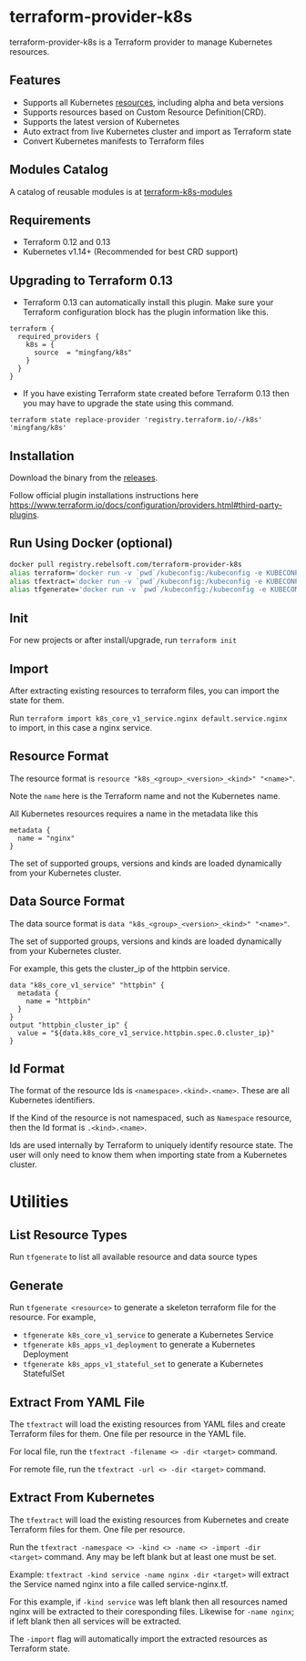 # terraform-provider-k8s
terraform-provider-k8s is a Terraform provider to manage Kubernetes resources.

## Features
- Supports all Kubernetes [resources](./site), including alpha and beta versions
- Supports resources based on Custom Resource Definition(CRD).
- Supports the latest version of Kubernetes
- Auto extract from live Kubernetes cluster and import as Terraform state
- Convert Kubernetes manifests to Terraform files

## Modules Catalog
A catalog of reusable modules is at [terraform-k8s-modules](https://github.com/mingfang/terraform-k8s-modules)

## Requirements
- Terraform 0.12 and 0.13
- Kubernetes v1.14+ (Recommended for best CRD support)

## Upgrading to Terraform 0.13
- Terraform 0.13 can automatically install this plugin.  Make sure your Terraform configuration block has the plugin information like this.
```
terraform {
  required_providers {
    k8s = {
      source  = "mingfang/k8s"
    }
  }
}
``` 

- If you have existing Terraform state created before Terraform 0.13 then you may have to upgrade the state using this command.
```
terraform state replace-provider 'registry.terraform.io/-/k8s' 'mingfang/k8s'
```

## Installation
Download the binary from the [releases](https://github.com/mingfang/terraform-provider-k8s/releases).

Follow official plugin installations instructions here https://www.terraform.io/docs/configuration/providers.html#third-party-plugins.
 
## Run Using Docker (optional)
```sh
docker pull registry.rebelsoft.com/terraform-provider-k8s
alias terraform='docker run -v `pwd`/kubeconfig:/kubeconfig -e KUBECONFIG=/kubeconfig -v `pwd`:/docker -w /docker --rm -it registry.rebelsoft.com/terraform-provider-k8s terraform'
alias tfextract='docker run -v `pwd`/kubeconfig:/kubeconfig -e KUBECONFIG=/kubeconfig -v `pwd`:/docker -w /docker --rm -it registry.rebelsoft.com/terraform-provider-k8s extractor'
alias tfgenerate='docker run -v `pwd`/kubeconfig:/kubeconfig -e KUBECONFIG=/kubeconfig -v `pwd`:/docker -w /docker --rm -it registry.rebelsoft.com/terraform-provider-k8s generator'
```

## Init
For new projects or after install/upgrade, run ```terraform init```

## Import
After extracting existing resources to terraform files, you can import the state for them.

Run ```terraform import k8s_core_v1_service.nginx default.service.nginx``` to import, in this case a nginx service.

## Resource Format
The resource format is ```resource "k8s_<group>_<version>_<kind>" "<name>"```.

Note the ```name``` here is the Terraform name and not the Kubernetes name.  

All Kubernetes resources requires a name in the metadata like this
```hcl
metadata {
  name = "nginx"
}
```

The set of supported groups, versions and kinds are loaded dynamically from your Kubernetes cluster.

## Data Source Format
The data source format is ```data "k8s_<group>_<version>_<kind>" "<name>"```.

The set of supported groups, versions and kinds are loaded dynamically from your Kubernetes cluster.

For example, this gets the cluster_ip of the httpbin service.

```hcl
data "k8s_core_v1_service" "httpbin" {
  metadata {
    name = "httpbin"
  }
}
output "httpbin_cluster_ip" {
  value = "${data.k8s_core_v1_service.httpbin.spec.0.cluster_ip}"
}
```

## Id Format
The format of the resource Ids is ```<namespace>.<kind>.<name>```.  These are all Kubernetes identifiers.

If the Kind of the resource is not namespaced, such as ```Namespace``` resource, then the Id format is ```.<kind>.<name>```.

Ids are used internally by Terraform to uniquely identify resource state.  The user will only need to know them when importing state from a Kubernetes cluster.

# Utilities

## List Resource Types
Run ```tfgenerate``` to list all available resource and data source types

## Generate
Run ```tfgenerate <resource>``` to generate a skeleton terraform file for the resource. For example,

- ```tfgenerate k8s_core_v1_service``` to generate a Kubernetes Service
- ```tfgenerate k8s_apps_v1_deployment``` to generate a Kubernetes Deployment
- ```tfgenerate k8s_apps_v1_stateful_set``` to generate a Kubernetes StatefulSet

## Extract From YAML File
The ```tfextract``` will load the existing resources from YAML files and create Terraform files for them.  One file per resource in the YAML file.

For local file, run the ```tfextract -filename <> -dir <target>``` command.

For remote file, run the ```tfextract -url <> -dir <target>``` command.

## Extract From Kubernetes
The ```tfextract``` will load the existing resources from Kubernetes and create Terraform files for them.  One file per resource.

Run the ```tfextract -namespace <> -kind <> -name <> -import -dir <target>``` command. Any may be left blank but at least one must be set.

Example: ```tfextract -kind service -name nginx -dir <target>``` will extract the Service named nginx into a file called service-nginx.tf.

For this example, if ```-kind service``` was left blank then all resources named nginx will be extracted to their coresponding files.  Likewise for ```-name nginx```; if left blank then all services will be extracted.

The ```-import``` flag will automatically import the extracted resources as Terraform state.

